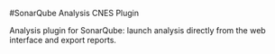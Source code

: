 #SonarQube Analysis CNES Plugin

Analysis plugin for SonarQube: launch analysis directly from the web interface and export reports.